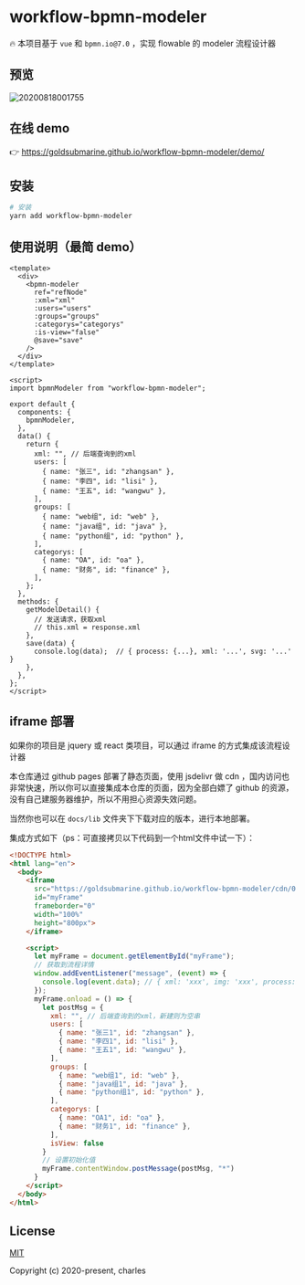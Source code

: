 # workflow-bpmn-modeler

🔥 本项目基于 `vue` 和 `bpmn.io@7.0` ，实现 flowable 的 modeler 流程设计器

## 预览

![20200818001755](https://cdn.jsdelivr.net/gh/goldsubmarine/cdn@master/blog/20200818001755.png)

## 在线 demo

👉 https://goldsubmarine.github.io/workflow-bpmn-modeler/demo/

## 安装

```bash
# 安装
yarn add workflow-bpmn-modeler
```

## 使用说明（最简 demo）

```vue
<template>
  <div>
    <bpmn-modeler
      ref="refNode"
      :xml="xml"
      :users="users"
      :groups="groups"
      :categorys="categorys"
      :is-view="false"
      @save="save"
    />
  </div>
</template>

<script>
import bpmnModeler from "workflow-bpmn-modeler";

export default {
  components: {
    bpmnModeler,
  },
  data() {
    return {
      xml: "", // 后端查询到的xml
      users: [
        { name: "张三", id: "zhangsan" },
        { name: "李四", id: "lisi" },
        { name: "王五", id: "wangwu" },
      ],
      groups: [
        { name: "web组", id: "web" },
        { name: "java组", id: "java" },
        { name: "python组", id: "python" },
      ],
      categorys: [
        { name: "OA", id: "oa" },
        { name: "财务", id: "finance" },
      ],
    };
  },
  methods: {
    getModelDetail() {
      // 发送请求，获取xml
      // this.xml = response.xml
    },
    save(data) {
      console.log(data);  // { process: {...}, xml: '...', svg: '...' }
    },
  },
};
</script>
```

## iframe 部署

如果你的项目是 jquery 或 react 类项目，可以通过 iframe 的方式集成该流程设计器

本仓库通过 github pages 部署了静态页面，使用 jsdelivr 做 cdn ，国内访问也非常快速，所以你可以直接集成本仓库的页面，因为全部白嫖了 github 的资源，没有自己建服务器维护，所以不用担心资源失效问题。

当然你也可以在 `docs/lib` 文件夹下下载对应的版本，进行本地部署。

集成方式如下（ps：可直接拷贝以下代码到一个html文件中试一下）：

```html
<!DOCTYPE html>
<html lang="en">
  <body>
    <iframe
      src="https://goldsubmarine.github.io/workflow-bpmn-modeler/cdn/0.2.3/"
      id="myFrame"
      frameborder="0"
      width="100%"
      height="800px">
    </iframe>

    <script>
      let myFrame = document.getElementById("myFrame");
      // 获取到流程详情
      window.addEventListener("message", (event) => {
        console.log(event.data); // { xml: 'xxx', img: 'xxx', process: {} }
      });
      myFrame.onload = () => {
        let postMsg = {
          xml: "", // 后端查询到的xml，新建则为空串
          users: [
            { name: "张三1", id: "zhangsan" },
            { name: "李四1", id: "lisi" },
            { name: "王五1", id: "wangwu" },
          ],
          groups: [
            { name: "web组1", id: "web" },
            { name: "java组1", id: "java" },
            { name: "python组1", id: "python" },
          ],
          categorys: [
            { name: "OA1", id: "oa" },
            { name: "财务1", id: "finance" },
          ],
          isView: false
        }
        // 设置初始化值
        myFrame.contentWindow.postMessage(postMsg, "*")
      }
    </script>
  </body>
</html>
```

## License

[MIT](http://opensource.org/licenses/MIT)

Copyright (c) 2020-present, charles
